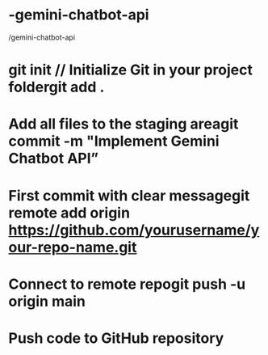 # -gemini-chatbot-api
/gemini-chatbot-api
# git init // Initialize Git in your project foldergit add . 
# Add all files to the staging areagit commit -m "Implement Gemini Chatbot API” 
# First commit with clear messagegit remote add origin https://github.com/yourusername/your-repo-name.git 
# Connect to remote repogit push -u origin main 
# Push code to GitHub repository
